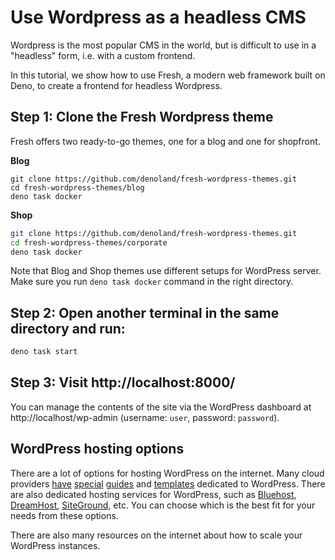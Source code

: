 # Use Wordpress as a headless CMS

Wordpress is the most popular CMS in the world, but is difficult to use in a
"headless" form, i.e. with a custom frontend.

In this tutorial, we show how to use Fresh, a modern web framework built on
Deno, to create a frontend for headless Wordpress.

## **Step 1:** Clone the Fresh Wordpress theme

Fresh offers two ready-to-go themes, one for a blog and one for shopfront.

**Blog**

```
git clone https://github.com/denoland/fresh-wordpress-themes.git
cd fresh-wordpress-themes/blog
deno task docker
```

**Shop**

```sh
git clone https://github.com/denoland/fresh-wordpress-themes.git
cd fresh-wordpress-themes/corporate
deno task docker
```

Note that Blog and Shop themes use different setups for WordPress server. Make
sure you run `deno task docker` command in the right directory.

## **Step 2:** Open another terminal in the same directory and run:

```sh
deno task start
```

## **Step 3:** Visit http://localhost:8000/

You can manage the contents of the site via the WordPress dashboard at
http://localhost/wp-admin (username: `user`, password: `password`).

## WordPress hosting options

There are a lot of options for hosting WordPress on the internet. Many cloud
providers
[have](https://aws.amazon.com/getting-sstarted/hands-on/launch-a-wordpress-website/)
[special](https://cloud.google.com/wordpress)
[guides](https://learn.microsoft.com/en-us/azure/app-service/quickstart-wordpress)
and
[templates](https://console.cloud.google.com/marketplace/product/click-to-deploy-images/wordpress)
dedicated to WordPress. There are also dedicated hosting services for WordPress,
such as [Bluehost](https://www.bluehost.com/),
[DreamHost](https://www.dreamhost.com/),
[SiteGround](https://www.siteground.com/), etc. You can choose which is the best
fit for your needs from these options.

There are also many resources on the internet about how to scale your WordPress
instances.
